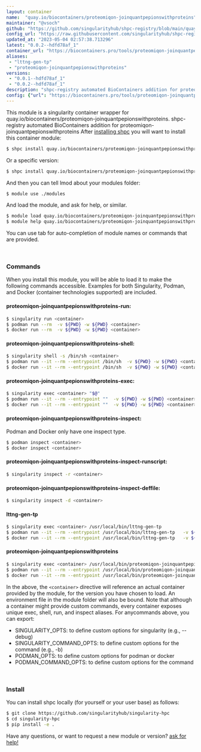 ```yaml
---
layout: container
name:  "quay.io/biocontainers/proteomiqon-joinquantpepionswithproteins"
maintainer: "@vsoch"
github: "https://github.com/singularityhub/shpc-registry/blob/main/quay.io/biocontainers/proteomiqon-joinquantpepionswithproteins/container.yaml"
config_url: "https://raw.githubusercontent.com/singularityhub/shpc-registry/main/quay.io/biocontainers/proteomiqon-joinquantpepionswithproteins/container.yaml"
updated_at: "2023-05-04 02:57:38.713296"
latest: "0.0.2--hdfd78af_1"
container_url: "https://biocontainers.pro/tools/proteomiqon-joinquantpepionswithproteins"
aliases:
 - "lttng-gen-tp"
 - "proteomiqon-joinquantpepionswithproteins"
versions:
 - "0.0.1--hdfd78af_1"
 - "0.0.2--hdfd78af_1"
description: "shpc-registry automated BioContainers addition for proteomiqon-joinquantpepionswithproteins"
config: {"url": "https://biocontainers.pro/tools/proteomiqon-joinquantpepionswithproteins", "maintainer": "@vsoch", "description": "shpc-registry automated BioContainers addition for proteomiqon-joinquantpepionswithproteins", "latest": {"0.0.2--hdfd78af_1": "sha256:ca57e95b0d02065521215cfb307c596430dfb8438996916247292cfbcf5ee2f9"}, "tags": {"0.0.1--hdfd78af_1": "sha256:ab87dbd5b9e39b2f378c6ae456b39a9e293c8fdfb1d47b26cc2d35aa6003f1d2", "0.0.2--hdfd78af_1": "sha256:ca57e95b0d02065521215cfb307c596430dfb8438996916247292cfbcf5ee2f9"}, "docker": "quay.io/biocontainers/proteomiqon-joinquantpepionswithproteins", "aliases": {"lttng-gen-tp": "/usr/local/bin/lttng-gen-tp", "proteomiqon-joinquantpepionswithproteins": "/usr/local/bin/proteomiqon-joinquantpepionswithproteins"}}
---
```


This module is a singularity container wrapper for quay.io/biocontainers/proteomiqon-joinquantpepionswithproteins.
shpc-registry automated BioContainers addition for proteomiqon-joinquantpepionswithproteins
After [installing shpc](#install) you will want to install this container module:


```bash
$ shpc install quay.io/biocontainers/proteomiqon-joinquantpepionswithproteins
```

Or a specific version:

```bash
$ shpc install quay.io/biocontainers/proteomiqon-joinquantpepionswithproteins:0.0.2--hdfd78af_1
```

And then you can tell lmod about your modules folder:

```bash
$ module use ./modules
```

And load the module, and ask for help, or similar.

```bash
$ module load quay.io/biocontainers/proteomiqon-joinquantpepionswithproteins/0.0.2--hdfd78af_1
$ module help quay.io/biocontainers/proteomiqon-joinquantpepionswithproteins/0.0.2--hdfd78af_1
```

You can use tab for auto-completion of module names or commands that are provided.

<br>

### Commands

When you install this module, you will be able to load it to make the following commands accessible.
Examples for both Singularity, Podman, and Docker (container technologies supported) are included.

#### proteomiqon-joinquantpepionswithproteins-run:

```bash
$ singularity run <container>
$ podman run --rm  -v ${PWD} -w ${PWD} <container>
$ docker run --rm  -v ${PWD} -w ${PWD} <container>
```

#### proteomiqon-joinquantpepionswithproteins-shell:

```bash
$ singularity shell -s /bin/sh <container>
$ podman run --it --rm --entrypoint /bin/sh  -v ${PWD} -w ${PWD} <container>
$ docker run --it --rm --entrypoint /bin/sh  -v ${PWD} -w ${PWD} <container>
```

#### proteomiqon-joinquantpepionswithproteins-exec:

```bash
$ singularity exec <container> "$@"
$ podman run --it --rm --entrypoint ""  -v ${PWD} -w ${PWD} <container> "$@"
$ docker run --it --rm --entrypoint ""  -v ${PWD} -w ${PWD} <container> "$@"
```

#### proteomiqon-joinquantpepionswithproteins-inspect:

Podman and Docker only have one inspect type.

```bash
$ podman inspect <container>
$ docker inspect <container>
```

#### proteomiqon-joinquantpepionswithproteins-inspect-runscript:

```bash
$ singularity inspect -r <container>
```

#### proteomiqon-joinquantpepionswithproteins-inspect-deffile:

```bash
$ singularity inspect -d <container>
```


#### lttng-gen-tp

```bash
$ singularity exec <container> /usr/local/bin/lttng-gen-tp
$ podman run --it --rm --entrypoint /usr/local/bin/lttng-gen-tp   -v ${PWD} -w ${PWD} <container> -c " $@"
$ docker run --it --rm --entrypoint /usr/local/bin/lttng-gen-tp   -v ${PWD} -w ${PWD} <container> -c " $@"
```


#### proteomiqon-joinquantpepionswithproteins

```bash
$ singularity exec <container> /usr/local/bin/proteomiqon-joinquantpepionswithproteins
$ podman run --it --rm --entrypoint /usr/local/bin/proteomiqon-joinquantpepionswithproteins   -v ${PWD} -w ${PWD} <container> -c " $@"
$ docker run --it --rm --entrypoint /usr/local/bin/proteomiqon-joinquantpepionswithproteins   -v ${PWD} -w ${PWD} <container> -c " $@"
```



In the above, the `<container>` directive will reference an actual container provided
by the module, for the version you have chosen to load. An environment file in the
module folder will also be bound. Note that although a container
might provide custom commands, every container exposes unique exec, shell, run, and
inspect aliases. For anycommands above, you can export:

 - SINGULARITY_OPTS: to define custom options for singularity (e.g., --debug)
 - SINGULARITY_COMMAND_OPTS: to define custom options for the command (e.g., -b)
 - PODMAN_OPTS: to define custom options for podman or docker
 - PODMAN_COMMAND_OPTS: to define custom options for the command

<br>

### Install

You can install shpc locally (for yourself or your user base) as follows:

```bash
$ git clone https://github.com/singularityhub/singularity-hpc
$ cd singularity-hpc
$ pip install -e .
```

Have any questions, or want to request a new module or version? [ask for help!](https://github.com/singularityhub/singularity-hpc/issues)